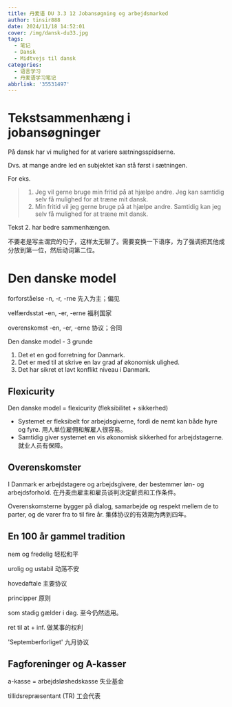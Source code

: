 ```yaml
---
title: 丹麦语 DU 3.3 12 Jobansøgning og arbejdsmarked
author: tinsir888
date: 2024/11/18 14:52:01
cover: /img/dansk-du33.jpg
tags:
  - 笔记
  - Dansk
  - Midtvejs til dansk
categories:
  - 语言学习
  - 丹麦语学习笔记
abbrlink: '35531497'
---
```


# Tekstsammenhæng i jobansøgninger

På dansk har vi mulighed for at variere sætningsspidserne.

Dvs. at mange andre led en subjektet kan stå først i sætningen.

For eks.

> 1. Jeg vil gerne bruge min fritid på at hjælpe andre. Jeg kan samtidig selv få mulighed for at træne mit dansk.
> 2. Min fritid vil jeg gerne bruge på at hjælpe andre. Samtidig kan jeg selv få mulighed for at træne mit dansk.

Tekst 2. har bedre sammenhængen.

不要老是写主谓宾的句子，这样太无聊了。需要变换一下语序，为了强调把其他成分放到第一位，然后动词第二位。

# Den danske model

forforståelse -n, -r, -rne 先入为主；偏见

velfærdsstat -en, -er, -erne 福利国家

overenskomst -en, -er, -erne 协议；合同

Den danske model - 3 grunde

1. Det et en god forretning for Danmark.
2. Det er med til at skrive en lav grad af økonomisk ulighed.
3. Det har sikret et lavt konflikt niveau i Danmark.

## Flexicurity

Den danske model = flexicurity (fleksibilitet + sikkerhed)

- Systemet er fleksibelt for arbejdsgiverne, fordi de nemt kan både hyre og fyre. 用人单位雇佣和解雇人很容易。
- Samtidig giver systemet en vis økonomisk sikkerhed for arbejdstagerne. 就业人员有保障。

## Overenskomster

I Danmark er arbejdstagere og arbejdsgivere, der bestemmer løn- og arbejdsforhold. 在丹麦由雇主和雇员谈判决定薪资和工作条件。

Overenskomsterne bygger på dialog, samarbejde og respekt mellem de to parter, og de varer fra to til fire år. 集体协议的有效期为两到四年。

## En 100 år gammel tradition

nem og fredelig 轻松和平

urolig og ustabil 动荡不安

hovedaftale 主要协议

principper 原则

som stadig gælder i dag.  至今仍然适用。

ret til at + inf. 做某事的权利

'Septemberforliget' 九月协议

## Fagforeninger og A-kasser

a-kasse = arbejdsløshedskasse 失业基金

tillidsrepræsentant (TR) 工会代表

